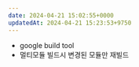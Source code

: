 ```yaml
---
date: 2024-04-21 15:02:55+0000
updatedAt: 2024-04-21 15:23:53+9750
---
```

- google build tool
- 멀티모듈 빌드시 변경된 모듈만 재빌드